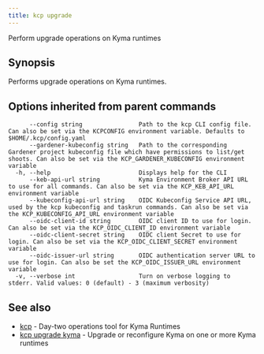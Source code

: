 ```yaml
---
title: kcp upgrade
---
```

Perform upgrade operations on Kyma runtimes

## Synopsis

Performs upgrade operations on Kyma runtimes.

## Options inherited from parent commands

```
      --config string                Path to the kcp CLI config file. Can also be set via the KCPCONFIG environment variable. Defaults to $HOME/.kcp/config.yaml
      --gardener-kubeconfig string   Path to the corresponding Gardener project kubeconfig file which have permissions to list/get shoots. Can also be set via the KCP_GARDENER_KUBECONFIG environment variable
  -h, --help                         Displays help for the CLI
      --keb-api-url string           Kyma Environment Broker API URL to use for all commands. Can also be set via the KCP_KEB_API_URL environment variable
      --kubeconfig-api-url string    OIDC Kubeconfig Service API URL, used by the kcp kubeconfig and taskrun commands. Can also be set via the KCP_KUBECONFIG_API_URL environment variable
      --oidc-client-id string        OIDC client ID to use for login. Can also be set via the KCP_OIDC_CLIENT_ID environment variable
      --oidc-client-secret string    OIDC client Secret to use for login. Can also be set via the KCP_OIDC_CLIENT_SECRET environment variable
      --oidc-issuer-url string       OIDC authentication server URL to use for login. Can also be set the KCP_OIDC_ISSUER_URL environment variable
  -v, --verbose int                  Turn on verbose logging to stderr. Valid values: 0 (default) - 3 (maximum verbosity)
```

## See also

* [kcp](kcp.md)	 - Day-two operations tool for Kyma Runtimes
* [kcp upgrade kyma](kcp_upgrade_kyma.md)	 - Upgrade or reconfigure Kyma on one or more Kyma runtimes

